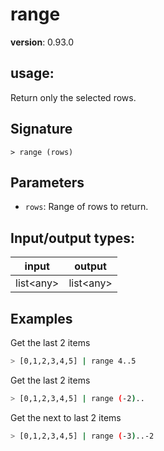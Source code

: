 # range

**version**: 0.93.0

## **usage**:

Return only the selected rows.

## Signature

`> range (rows)`

## Parameters

- `rows`: Range of rows to return.

## Input/output types:

| input       | output      |
| ----------- | ----------- |
| list\<any\> | list\<any\> |

## Examples

Get the last 2 items

```bash
> [0,1,2,3,4,5] | range 4..5
```

Get the last 2 items

```bash
> [0,1,2,3,4,5] | range (-2)..
```

Get the next to last 2 items

```bash
> [0,1,2,3,4,5] | range (-3)..-2
```
